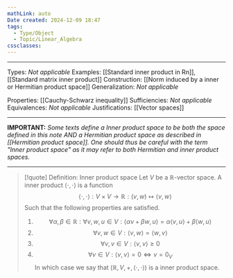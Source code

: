 ```yaml
---
mathLink: auto
Date created: 2024-12-09 18:47
tags:
  - Type/Object
  - Topic/Linear_Algebra
cssclasses:
---
```


---  

Types: _Not applicable_
Examples: [[Standard inner product in Rn]], [[Standard matrix inner product]]
Construction: [[Norm induced by a inner or Hermitian product space]]
Generalization: _Not applicable_

Properties: [[Cauchy-Schwarz inequality]]
Sufficiencies: _Not applicable_
Equivalences: _Not applicable_
Justifications: [[Vector spaces]]

---

**IMPORTANT:** _Some texts define a Inner product space to be both the space defined in this note AND a Hermitian product space as described in [[Hermitian product space]]. One should thus be careful with the term "Inner product space" as it may refer to both Hermitian and inner product spaces._

---

> [!quote] Definition: Inner product space
> Let $V$ be a $\mathbb{R}$-vector space. A inner product $\langle \cdot,\cdot\rangle$ is a function $$ \langle \cdot , \cdot \rangle : V \times V\to \mathbb{R}: (v,w)\mapsto \langle v , w \rangle  $$ Such that the following properties are satisfied.
> 1. $$ \forall \alpha,\beta\in \mathbb{R}: \forall v,w,u\in V: \langle \alpha v+\beta w , u \rangle = \alpha \langle v , u \rangle +\beta \langle w , u \rangle   $$
> 2. $$ \forall v,w\in V: \langle v , w \rangle =\langle w , v \rangle  $$
> 3. $$ \forall v,v \in V : \langle v , v \rangle \geq 0$$
> 4. $$ \forall v \in V: \langle v , v \rangle =0 \iff v=0_{V} $$ In which case we say that $(\mathbb{R},V,+,\langle \cdot , \cdot \rangle)$ is a inner product space.

